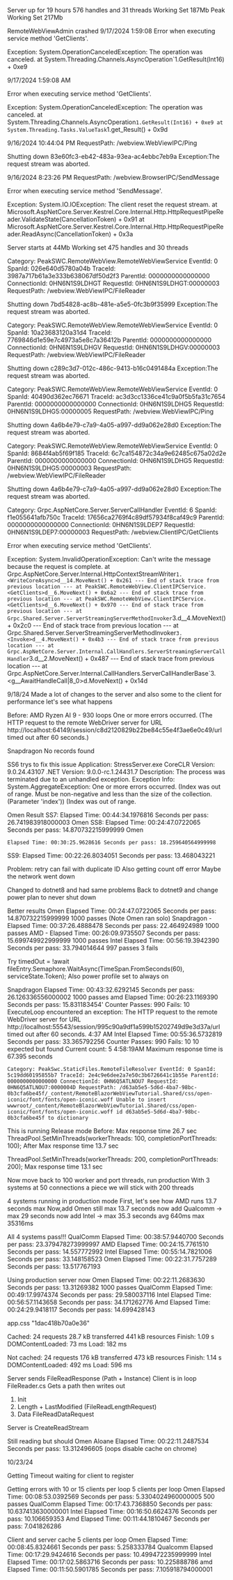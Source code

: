 ﻿Server up for 19 hours 576 handles and 31 threads Working Set 187Mb Peak Working Set 217Mb


RemoteWebViewAdmin crashed
9/17/2024 1:59:08
Error when executing service method 'GetClients'.

Exception: 
System.OperationCanceledException: The operation was canceled.
   at System.Threading.Channels.AsyncOperation`1.GetResult(Int16) + 0xe9

9/17/2024 1:59:08 AM

Error when executing service method 'GetClients'.

Exception: 
System.OperationCanceledException: The operation was canceled.
at System.Threading.Channels.AsyncOperation`1.GetResult(Int16) + 0xe9
   at System.Threading.Tasks.ValueTask`1.get_Result() + 0x9d


9/16/2024 10:44:04 PM
RequestPath: /webview.WebViewIPC/Ping

Shutting down 83e60fc3-eb42-483a-93ea-ac4ebbc7eb9a Exception:The request stream was aborted.

9/16/2024 8:23:26 PM
RequestPath: /webview.BrowserIPC/SendMessage

Error when executing service method 'SendMessage'.

Exception: 
System.IO.IOException: The client reset the request stream.
   at Microsoft.AspNetCore.Server.Kestrel.Core.Internal.Http.HttpRequestPipeReader.ValidateState(CancellationToken) + 0x91
   at Microsoft.AspNetCore.Server.Kestrel.Core.Internal.Http.HttpRequestPipeReader.ReadAsync(CancellationToken) + 0x3a


Server starts at 44Mb Working set 475 handles and 30 threads

Category: PeakSWC.RemoteWebView.RemoteWebViewService
EventId: 0
SpanId: 026e640d5780a04b
TraceId: 3987a717b61a3e333b638067df50d2f3
ParentId: 0000000000000000
ConnectionId: 0HN6N1S9LDHGT
RequestId: 0HN6N1S9LDHGT:00000003
RequestPath: /webview.WebViewIPC/FileReader

Shutting down 7bd54828-ac8b-481e-a5e5-0fc3b9f35999 Exception:The request stream was aborted.

Category: PeakSWC.RemoteWebView.RemoteWebViewService
EventId: 0
SpanId: 10a23683120a31d4
TraceId: 7769846d1e59e7c4973a5e8c7a36412b
ParentId: 0000000000000000
ConnectionId: 0HN6N1S9LDHGV
RequestId: 0HN6N1S9LDHGV:00000003
RequestPath: /webview.WebViewIPC/FileReader

Shutting down c289c3d7-012c-486c-9413-b16c0491484a Exception:The request stream was aborted.

Category: PeakSWC.RemoteWebView.RemoteWebViewService
EventId: 0
SpanId: 40490d362ec76671
TraceId: ac3d3cc1336ce41c9a0f5b5fa31c7654
ParentId: 0000000000000000
ConnectionId: 0HN6N1S9LDHG5
RequestId: 0HN6N1S9LDHG5:00000005
RequestPath: /webview.WebViewIPC/Ping

Shutting down 4a6b4e79-c7a9-4a05-a997-dd9a062e28d0 Exception:The request stream was aborted.

Category: PeakSWC.RemoteWebView.RemoteWebViewService
EventId: 0
SpanId: 8684f4ab5f69f185
TraceId: 6c7ca154872c34a9e62485c675a02d2e
ParentId: 0000000000000000
ConnectionId: 0HN6N1S9LDHG5
RequestId: 0HN6N1S9LDHG5:00000003
RequestPath: /webview.WebViewIPC/FileReader

Shutting down 4a6b4e79-c7a9-4a05-a997-dd9a062e28d0 Exception:The request stream was aborted.


Category: Grpc.AspNetCore.Server.ServerCallHandler
EventId: 6
SpanId: f1e055641afb750c
TraceId: 17656ca2769f4c89df57934f8caf49c9
ParentId: 0000000000000000
ConnectionId: 0HN6N1S9LDEP7
RequestId: 0HN6N1S9LDEP7:00000003
RequestPath: /webview.ClientIPC/GetClients

Error when executing service method 'GetClients'.

Exception: 
System.InvalidOperationException: Can't write the message because the request is complete.
   at Grpc.AspNetCore.Server.Internal.HttpContextStreamWriter`1.<WriteCoreAsync>d__14.MoveNext() + 0x261
--- End of stack trace from previous location ---
   at PeakSWC.RemoteWebView.ClientIPCService.<GetClients>d__6.MoveNext() + 0x6a2
--- End of stack trace from previous location ---
   at PeakSWC.RemoteWebView.ClientIPCService.<GetClients>d__6.MoveNext() + 0x970
--- End of stack trace from previous location ---
   at Grpc.Shared.Server.ServerStreamingServerMethodInvoker`3.<Invoke>d__4.MoveNext() + 0x2c0
--- End of stack trace from previous location ---
   at Grpc.Shared.Server.ServerStreamingServerMethodInvoker`3.<Invoke>d__4.MoveNext() + 0x4b3
--- End of stack trace from previous location ---
   at Grpc.AspNetCore.Server.Internal.CallHandlers.ServerStreamingServerCallHandler`3.<HandleCallAsyncCore>d__2.MoveNext() + 0x487
--- End of stack trace from previous location ---
   at Grpc.AspNetCore.Server.Internal.CallHandlers.ServerCallHandlerBase`3.<<HandleCallAsync>g__AwaitHandleCall|8_0>d.MoveNext() + 0x14d


   9/18/24 Made a lot of changes to the server and also some to the client for performance
   let's see what happens

   Before:
   AMD Ryzen AI 9 - 930 loops
   One or more errors occurred. (The HTTP request to the remote WebDriver server for URL http://localhost:64149/session/c8d2120829b22be84c55e4f3ae6e0c49/url timed out after 60 seconds.)

   Snapdragon
   No records found



   SS6 trys to fix this issue 
   Application: StressServer.exe CoreCLR Version: 9.0.24.43107 .NET Version: 9.0.0-rc.1.24431.7 Description: The process was terminated due to an unhandled exception. Exception Info: System.AggregateException: One or more errors occurred. (Index was out of range. Must be non-negative and less than the size of the collection. (Parameter 'index')) (Index was out of range.

   Omen Result
   SS7: Elapsed Time: 00:44:34.1976816 Seconds per pass: 26.741983918000003  Omen
   SS8: Elapsed Time: 00:24:47.0722065 Seconds per pass: 14.870732215999999  Omen

    Elapsed Time: 00:30:25.9628616 Seconds per pass: 18.259640564999998
   SS9: Elapsed Time: 00:22:26.8034051 Seconds per pass: 13.468043221


   Problem: retry can fail with duplicate ID
   Also getting count off error
   Maybe the network went down


   Changed to dotnet8 and had same problems
   Back to dotnet9 and change power plan to never shut down

   Better results
   Omen         Elapsed Time: 00:24:47.0722065 Seconds per pass: 14.870732215999999     1000 passes  (Note Omen ran solo)
   Snapdragon - Elapsed Time: 00:37:26.4888478 Seconds per pass: 22.464924989           1000 passes
   AMD -        Elapsed Time: 00:26:09.9735507 Seconds per pass: 15.699749922999999     1000 passes
   Intel        Elapsed Time: 00:56:19.3942390 Seconds per pass: 33.794014644            997 passes 3 fails


   Try   timedOut = !await fileEntry.Semaphore.WaitAsync(TimeSpan.FromSeconds(60), serviceState.Token);
   Also power profile set to always on

   Snapdragon   Elapsed Time: 00:43:32.6292145 Seconds per pass: 26.126336556000002     1000 passes
   amd          Elapsed Time: 00:26:23.1169390 Seconds per pass: 15.831183454'          Counter Passes: 990 Fails: 10 ExecuteLoop encountered an exception: The HTTP request to the remote WebDriver server for URL http://localhost:55543/session/995c90a9df1a599b15202749d9e3d37a/url timed out after 60 seconds.  4:37 AM
   Intel        Elapsed Time: 00:55:36.5732819 Seconds per pass: 33.365792256           Counter Passes: 990 Fails: 10 10 expected but found Current count: 5 4:58:19AM
   Maximum response time is 67.395 seconds


    Category: PeakSwc.StaticFiles.RemoteFileResolver EventId: 0 SpanId: 5c19dd60195855b7 TraceId: 2e4c9e6dee2a7e50c3b6726641c1b55e ParentId: 0000000000000000 ConnectionId: 0HN6Q5ATLNOU7 RequestId: 0HN6Q5ATLNOU7:0000004D RequestPath: /d63ab5e5-5d6d-4ba7-98bc-0b3cfa6be45f/_content/RemoteBlazorWebViewTutorial.Shared/css/open-iconic/font/fonts/open-iconic.woff Unable to insert wwwroot/_content/RemoteBlazorWebViewTutorial.Shared/css/open-iconic/font/fonts/open-iconic.woff id d63ab5e5-5d6d-4ba7-98bc-0b3cfa6be45f to dictionary  
 
 This is running Release mode
  Before:
   Max response time 26.7 sec
  ThreadPool.SetMinThreads(workerThreads: 100, completionPortThreads: 100);
  After 
   Max response time 13.7 sec

  ThreadPool.SetMinThreads(workerThreads: 200, completionPortThreads: 200);
  Max response time 13.1 sec

  Now move back to 100 worker and port threads, run production
  With 3 systems at 50 connections a piece we will stick with 200 threads


  4 systems running in production mode
  First, let's see how AMD runs
  13.7 seconds max
  Now,add Omen
  still max 13.7 seconds
  now add Qualcomm -> max 29 seconds
  now add Intel -> max 35.3 seconds
  avg 640ms max 35316ms

  All 4 systems pass!!!
  QualComm Elapsed Time: 00:38:57.9440700 Seconds per pass: 23.379478273999997
  AMD      Elapsed Time: 00:24:15.7761510 Seconds per pass: 14.557772992
  Intel    Elapsed Time: 00:55:14.7821006 Seconds per pass: 33.148158523
  Omen     Elapsed Time: 00:22:31.7757289 Seconds per pass: 13.517767193
  
  
 Using production server now 
  Omen     Elapsed Time: 00:22:11.2683630 Seconds per pass: 13.31269382   1000 passes
  QualComm Elapsed Time: 00:49:17.9974374 Seconds per pass: 29.580037116
 Intel     Elapsed Time: 00:56:57.1143658 Seconds per pass: 34.171262776
 Amd       Elapsed Time: 00:24:29.9418117 Seconds per pass: 14.699428143


 app.css "1dac418b70a0e36"

 Cached:
 24 requests
28.7 kB transferred
441 kB resources
Finish: 1.09 s
DOMContentLoaded: 73 ms
Load: 182 ms

Not cached:
24 requests
176 kB transferred
473 kB resources
Finish: 1.14 s
DOMContentLoaded: 492 ms
Load: 596 ms

Server sends FileReadResponse (Path + Instance)
Client is in loop FileReader.cs
Gets a path then writes out
1. Init
2. Length + LastModified (FileReadLengthRequest)
3. Data FileReadDataRequest

Server is CreateReadStream


Still reading but should 
Omen Aloane Elapsed Time: 00:22:11.2487534 Seconds per pass: 13.312496605 (oops disable cache on chrome)


10/23/24

Getting Timeout waiting for client to register

Getting errors with 10 or 15 clients per loop
5 clients per loop
Omen      Elapsed Time: 00:08:53.0392569 Seconds per pass: 5.3304024960000005   500 passes
QualComm  Elapsed Time: 00:17:43.7368850 Seconds per pass: 10.637413630000001
Intel     Elapsed Time: 00:16:50.6624376 Seconds per pass: 10.106659353
Amd       Elapsed Time: 00:11:44.1810467 Seconds per pass: 7.041826286 


Client and server cache 5 clients per loop
Omen        Elapsed Time: 00:08:45.8324661 Seconds per pass: 5.258333784
Qualcomm    Elapsed Time: 00:17:29.9424616 Seconds per pass: 10.499472235999999
Intel       Elapsed Time: 00:17:02.5863716 Seconds per pass: 10.225888786 
amd         Elapsed Time: 00:11:50.5901785 Seconds per pass: 7.105918794000001